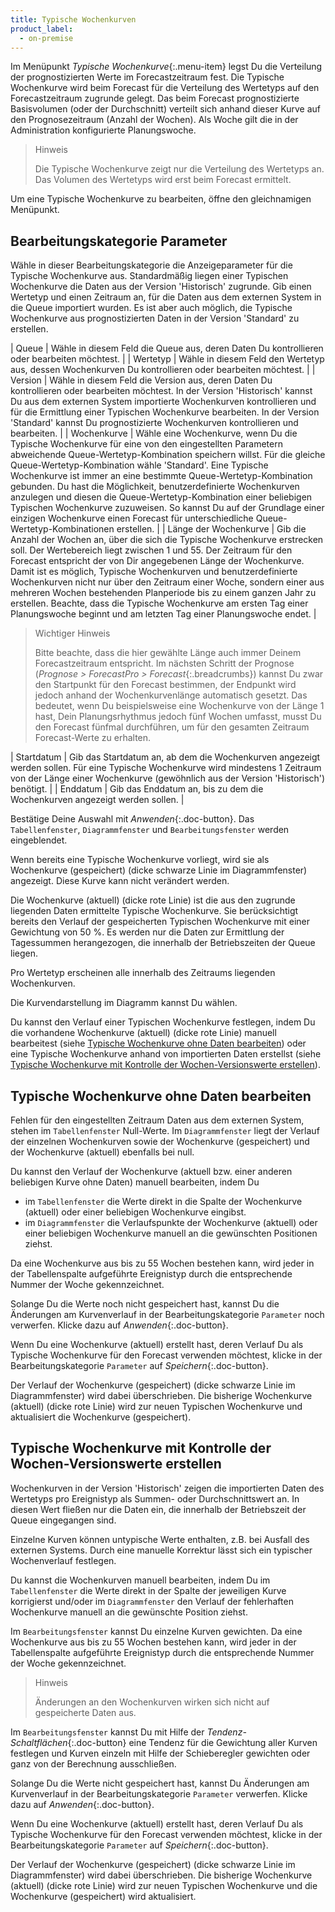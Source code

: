 ```yaml
---
title: Typische Wochenkurven
product_label:
  - on-premise
---
```


Im Menüpunkt *Typische Wochenkurve*{:.menu-item} legst Du die Verteilung der prognostizierten Werte im Forecastzeitraum fest. Die Typische Wochenkurve wird beim Forecast für die Verteilung des Wertetyps auf den Forecastzeitraum zugrunde gelegt. Das beim Forecast prognostizierte Basisvolumen (oder der Durchschnitt) verteilt sich anhand dieser Kurve auf den Prognosezeitraum (Anzahl der Wochen). Als Woche gilt die in der Administration konfigurierte Planungswoche.

> Hinweis
>
> Die Typische Wochenkurve zeigt nur die Verteilung des Wertetyps an. Das Volumen des Wertetyps wird erst beim Forecast ermittelt.

Um eine Typische Wochenkurve zu bearbeiten, öffne den gleichnamigen Menüpunkt.

## Bearbeitungskategorie Parameter

Wähle in dieser Bearbeitungskategorie die Anzeigeparameter für die Typische Wochenkurve aus. Standardmäßig liegen einer Typischen Wochenkurve die Daten aus der Version 'Historisch' zugrunde. Gib einen Wertetyp und einen Zeitraum an, für die Daten aus dem externen System in die Queue importiert wurden. Es ist aber auch möglich, die Typische Wochenkurve aus prognostizierten Daten in der Version 'Standard' zu erstellen.

| Queue | Wähle in diesem Feld die Queue aus, deren Daten Du kontrollieren oder bearbeiten möchtest. |
| Wertetyp | Wähle in diesem Feld den Wertetyp aus, dessen Wochenkurven Du kontrollieren oder bearbeiten möchtest. |
| Version | Wähle in diesem Feld die Version aus, deren Daten Du kontrollieren oder bearbeiten möchtest. In der Version 'Historisch' kannst Du aus dem externen System importierte Wochenkurven kontrollieren und für die Ermittlung einer Typischen Wochenkurve bearbeiten. In der Version 'Standard' kannst Du prognostizierte Wochenkurven kontrollieren und bearbeiten. |
| Wochenkurve | Wähle eine Wochenkurve, wenn Du die Typische Wochenkurve für eine von den eingestellten Parametern abweichende Queue-Wertetyp-Kombination speichern willst. Für die gleiche Queue-Wertetyp-Kombination wähle 'Standard'. Eine Typische Wochenkurve ist immer an eine bestimmte Queue-Wertetyp-Kombination gebunden. Du hast die Möglichkeit, benutzerdefinierte Wochenkurven anzulegen und diesen die Queue-Wertetyp-Kombination einer beliebigen Typischen Wochenkurve zuzuweisen. So kannst Du auf der Grundlage einer einzigen Wochenkurve einen Forecast für unterschiedliche Queue-Wertetyp-Kombinationen erstellen. |
| Länge der Wochenkurve | Gib die Anzahl der Wochen an, über die sich die Typische Wochenkurve erstrecken soll. Der Wertebereich liegt zwischen 1 und 55. Der Zeitraum für den Forecast entspricht der von Dir angegebenen Länge der Wochenkurve. Damit ist es möglich, Typische Wochenkurven und benutzerdefinierte Wochenkurven nicht nur über den Zeitraum einer Woche, sondern einer aus mehreren Wochen bestehenden Planperiode bis zu einem ganzen Jahr zu erstellen. Beachte, dass die Typische Wochenkurve am ersten Tag einer Planungswoche beginnt und am letzten Tag einer Planungswoche endet. |

> Wichtiger Hinweis
>
> Bitte beachte, dass die hier gewählte Länge auch immer Deinem Forecastzeitraum entspricht. Im nächsten Schritt der Prognose (*Prognose > ForecastPro > Forecast*{:.breadcrumbs}) kannst Du zwar den Startpunkt für den Forecast bestimmen, der Endpunkt wird jedoch anhand der Wochenkurvenlänge automatisch gesetzt. Das bedeutet, wenn Du beispielsweise eine Wochenkurve von der Länge 1 hast, Dein Planungsrhythmus jedoch fünf Wochen umfasst, musst Du den Forecast fünfmal durchführen, um für den gesamten Zeitraum Forecast-Werte zu erhalten.

| Startdatum | Gib das Startdatum an, ab dem die Wochenkurven angezeigt werden sollen. Für eine Typische Wochenkurve wird mindestens 1 Zeitraum von der Länge einer Wochenkurve (gewöhnlich aus der Version 'Historisch') benötigt. |
| Enddatum | Gib das Enddatum an, bis zu dem die Wochenkurven angezeigt werden sollen. |

Bestätige Deine Auswahl mit *Anwenden*{:.doc-button}. Das `Tabellenfenster`, `Diagrammfenster` und `Bearbeitungsfenster` werden eingeblendet.

Wenn bereits eine Typische Wochenkurve vorliegt, wird sie als Wochenkurve (gespeichert) (dicke schwarze Linie im Diagrammfenster) angezeigt. Diese Kurve kann nicht verändert werden.

Die Wochenkurve (aktuell) (dicke rote Linie) ist die aus den zugrunde liegenden Daten ermittelte Typische Wochenkurve. Sie berücksichtigt bereits den Verlauf der gespeicherten Typischen Wochenkurve mit einer Gewichtung von 50 %. Es werden nur die Daten zur Ermittlung der Tagessummen herangezogen, die innerhalb der Betriebszeiten der Queue liegen.

Pro Wertetyp erscheinen alle innerhalb des Zeitraums liegenden Wochenkurven.

Die Kurvendarstellung im Diagramm kannst Du wählen.

Du kannst den Verlauf einer Typischen Wochenkurve festlegen, indem Du die vorhandene Wochenkurve (aktuell) (dicke rote Linie) manuell bearbeitest (siehe [Typische Wochenkurve ohne Daten bearbeiten](#typische-wochenkurve-ohne-daten-bearbeiten)) oder eine Typische Wochenkurve anhand von importierten Daten erstellst (siehe [Typische Wochenkurve mit Kontrolle der Wochen-Versionswerte erstellen](#typische-wochenkurve-mit-kontrolle-der-wochen-versionswerte-erstellen)).

## Typische Wochenkurve ohne Daten bearbeiten

Fehlen für den eingestellten Zeitraum Daten aus dem externen System, stehen im `Tabellenfenster` Null-Werte. Im `Diagrammfenster` liegt der Verlauf der einzelnen Wochenkurven sowie der Wochenkurve (gespeichert) und der Wochenkurve (aktuell) ebenfalls bei null.

Du kannst den Verlauf der Wochenkurve (aktuell bzw. einer anderen beliebigen Kurve ohne Daten) manuell bearbeiten, indem Du

  - im `Tabellenfenster` die Werte direkt in die Spalte der Wochenkurve (aktuell) oder einer beliebigen Wochenkurve eingibst.
  - im `Diagrammfenster` die Verlaufspunkte der Wochenkurve (aktuell) oder einer beliebigen Wochenkurve manuell an die gewünschten Positionen ziehst.

Da eine Wochenkurve aus bis zu 55 Wochen bestehen kann, wird jeder in der Tabellenspalte aufgeführte Ereignistyp durch die entsprechende Nummer der Woche gekennzeichnet.

Solange Du die Werte noch nicht gespeichert hast, kannst Du die Änderungen am Kurvenverlauf in der Bearbeitungskategorie `Parameter` noch verwerfen. Klicke dazu auf *Anwenden*{:.doc-button}.

Wenn Du eine Wochenkurve (aktuell) erstellt hast, deren Verlauf Du als Typische Wochenkurve für den Forecast verwenden möchtest, klicke in der Bearbeitungskategorie `Parameter` auf *Speichern*{:.doc-button}.

Der Verlauf der Wochenkurve (gespeichert) (dicke schwarze Linie im Diagrammfenster) wird dabei überschrieben. Die bisherige Wochenkurve (aktuell) (dicke rote Linie) wird zur neuen Typischen Wochenkurve und aktualisiert die Wochenkurve (gespeichert).

## Typische Wochenkurve mit Kontrolle der Wochen-Versionswerte erstellen

Wochenkurven in der Version 'Historisch' zeigen die importierten Daten des Wertetyps pro Ereignistyp als Summen- oder Durchschnittswert an. In diesen Wert fließen nur die Daten ein, die innerhalb der Betriebszeit der Queue eingegangen sind.

Einzelne Kurven können untypische Werte enthalten, z.B. bei Ausfall des externen Systems. Durch eine manuelle Korrektur lässt sich ein typischer Wochenverlauf festlegen.

Du kannst die Wochenkurven manuell bearbeiten, indem Du im `Tabellenfenster` die Werte direkt in der Spalte der jeweiligen Kurve korrigierst und/oder im `Diagrammfenster` den Verlauf der fehlerhaften Wochenkurve manuell an die gewünschte Position ziehst.

Im `Bearbeitungsfenster` kannst Du einzelne Kurven gewichten. Da eine Wochenkurve aus bis zu 55 Wochen bestehen kann, wird jeder in der Tabellenspalte aufgeführte Ereignistyp durch die entsprechende Nummer der Woche gekennzeichnet.

> Hinweis
>
> Änderungen an den Wochenkurven wirken sich nicht auf gespeicherte Daten aus.

Im `Bearbeitungsfenster` kannst Du mit Hilfe der *Tendenz-Schaltflächen*{:.doc-button} eine Tendenz für die Gewichtung aller Kurven festlegen und Kurven einzeln mit Hilfe der Schieberegler  gewichten oder ganz von der Berechnung ausschließen.

Solange Du die Werte nicht gespeichert hast, kannst Du Änderungen am Kurvenverlauf in der Bearbeitungskategorie `Parameter` verwerfen. Klicke dazu auf *Anwenden*{:.doc-button}.

Wenn Du eine Wochenkurve (aktuell) erstellt hast, deren Verlauf Du als Typische Wochenkurve für den Forecast verwenden möchtest, klicke in der Bearbeitungskategorie `Parameter` auf *Speichern*{:.doc-button}.

Der Verlauf der Wochenkurve (gespeichert) (dicke schwarze Linie im Diagrammfenster) wird dabei überschrieben. Die bisherige Wochenkurve (aktuell) (dicke rote Linie) wird zur neuen Typischen Wochenkurve und die Wochenkurve (gespeichert) wird aktualisiert.
